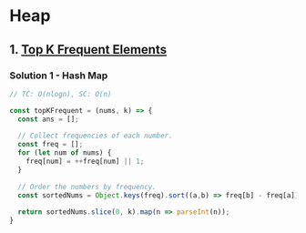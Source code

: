 # Heap

## 1. [Top K Frequent Elements](https://leetcode.com/problems/top-k-frequent-elements/)
### Solution 1 - Hash Map
```js
// TC: O(nlogn), SC: O(n)

const topKFrequent = (nums, k) => {
  const ans = [];
  
  // Collect frequencies of each number.
  const freq = [];
  for (let num of nums) {
    freq[num] = ++freq[num] || 1;
  }
  
  // Order the numbers by frequency.
  const sortedNums = Object.keys(freq).sort((a,b) => freq[b] - freq[a]);
  
  return sortedNums.slice(0, k).map(n => parseInt(n));
}
```
